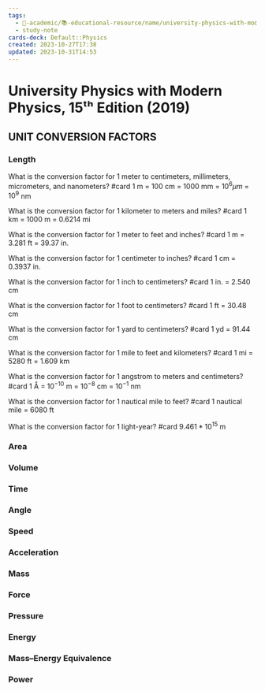 ```yaml
---
tags:
  - 🔴-academic/📚-educational-resource/name/university-physics-with-modern-physics-15th-edition-2019
  - study-note
cards-deck: Default::Physics
created: 2023-10-27T17:38
updated: 2023-10-31T14:53
---
```


# University Physics with Modern Physics, 15ᵗʰ Edition (2019)

## UNIT CONVERSION FACTORS

### Length

What is the conversion factor for 1 meter to centimeters, millimeters, micrometers, and nanometers? #card 
1 m = 100 cm = 1000 mm = $10^6 µm$ = $10^9$ nm


What is the conversion factor for 1 kilometer to meters and miles? #card 
1 km = 1000 m = 0.6214 mi


What is the conversion factor for 1 meter to feet and inches? #card 
1 m = 3.281 ft = 39.37 in.


What is the conversion factor for 1 centimeter to inches? #card 
1 cm = 0.3937 in.


What is the conversion factor for 1 inch to centimeters? #card 
1 in. = 2.540 cm


What is the conversion factor for 1 foot to centimeters? #card 
1 ft = 30.48 cm


What is the conversion factor for 1 yard to centimeters? #card 
1 yd = 91.44 cm


What is the conversion factor for 1 mile to feet and kilometers? #card 
1 mi = 5280 ft = 1.609 km


What is the conversion factor for 1 angstrom to meters and centimeters? #card 
1 Å = $10^{-10}$ m = $10^{-8}$ cm = $10^{-1}$ nm


What is the conversion factor for 1 nautical mile to feet? #card 
1 nautical mile = 6080 ft


What is the conversion factor for 1 light-year? #card 
$9.461 * 10^{15}$ m


### Area

### Volume

### Time

### Angle

### Speed

### Acceleration

### Mass

### Force

### Pressure

### Energy

### Mass–Energy Equivalence

### Power



